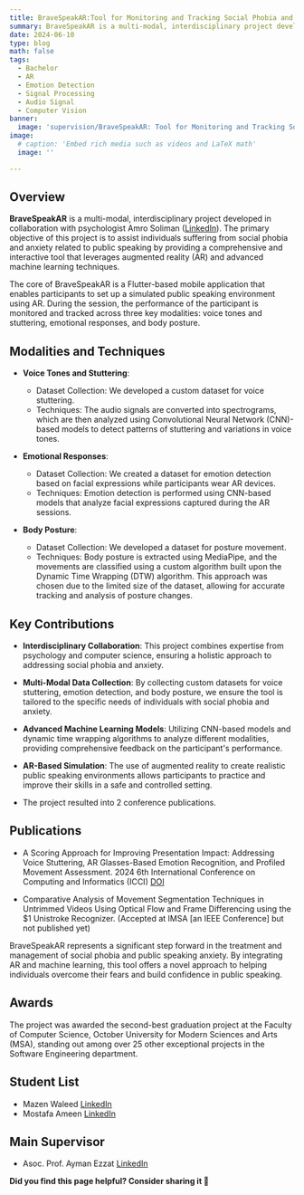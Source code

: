```yaml
---
title: BraveSpeakAR:Tool for Monitoring and Tracking Social Phobia and Anxiety Using Augmented Reality
summary: BraveSpeakAR is a multi-modal, interdisciplinary project developed in collaboration with psychologist Amro Soliman.
date: 2024-06-10
type: blog
math: false
tags:
  - Bachelor
  - AR
  - Emotion Detection
  - Signal Processing
  - Audio Signal
  - Computer Vision
banner:
  image: 'supervision/BraveSpeakAR: Tool for Monitoring and Tracking Social Phobia and Anxiety Using Augmented Reality/featured.jpg'
image:
  # caption: 'Embed rich media such as videos and LaTeX math'
  image: ''

---
```


<!-- Project Description -->

## Overview
**BraveSpeakAR** is a multi-modal, interdisciplinary project developed in collaboration with psychologist Amro Soliman ([LinkedIn](https://www.linkedin.com/in/amro-soliman-104274b5/?originalSubdomain=eg)). The primary objective of this project is to assist individuals suffering from social phobia and anxiety related to public speaking by providing a comprehensive and interactive tool that leverages augmented reality (AR) and advanced machine learning techniques.

The core of BraveSpeakAR is a Flutter-based mobile application that enables participants to set up a simulated public speaking environment using AR. During the session, the performance of the participant is monitored and tracked across three key modalities: voice tones and stuttering, emotional responses, and body posture.

## Modalities and Techniques
- **Voice Tones and Stuttering**:
  - Dataset Collection: We developed a custom dataset for voice stuttering.
  - Techniques: The audio signals are converted into spectrograms, which are then analyzed using Convolutional Neural Network (CNN)-based models to detect patterns of stuttering and variations in voice tones.
- **Emotional Responses**:
  - Dataset Collection: We created a dataset for emotion detection based on facial expressions while participants wear AR devices.
  - Techniques: Emotion detection is performed using CNN-based models that analyze facial expressions captured during the AR sessions.

- **Body Posture**:
  - Dataset Collection: We developed a dataset for posture movement.
  - Techniques: Body posture is extracted using MediaPipe, and the movements are classified using a custom algorithm built upon the Dynamic Time Wrapping (DTW) algorithm. This approach was chosen due to the limited size of the dataset, allowing for accurate tracking and analysis of posture changes.

## Key Contributions
- **Interdisciplinary Collaboration**: This project combines expertise from psychology and computer science, ensuring a holistic approach to addressing social phobia and anxiety.

- **Multi-Modal Data Collection**: By collecting custom datasets for voice stuttering, emotion detection, and body posture, we ensure the tool is tailored to the specific needs of individuals with social phobia and anxiety.

- **Advanced Machine Learning Models**: Utilizing CNN-based models and dynamic time wrapping algorithms to analyze different modalities, providing comprehensive feedback on the participant's performance.

- **AR-Based Simulation**: The use of augmented reality to create realistic public speaking environments allows participants to practice and improve their skills in a safe and controlled setting.

- The project resulted into 2 conference publications.


## Publications
- A Scoring Approach for Improving Presentation Impact: Addressing Voice Stuttering, AR Glasses-Based Emotion Recognition, and Profiled Movement Assessment. 2024 6th International Conference on Computing and Informatics (ICCI) [DOI](https://doi.org/10.1109/ICCI61671.2024.10485076)

- Comparative Analysis of Movement Segmentation Techniques in Untrimmed Videos Using Optical Flow and Frame Differencing using the $1 Unistroke Recognizer. (Accepted at IMSA [an IEEE Conference] but not published yet)

BraveSpeakAR represents a significant step forward in the treatment and management of social phobia and public speaking anxiety. By integrating AR and machine learning, this tool offers a novel approach to helping individuals overcome their fears and build confidence in public speaking.

## Awards
The project was awarded the  second-best graduation project at the Faculty of Computer Science, October University for Modern Sciences and Arts (MSA), standing out among over 25 other exceptional projects in the Software Engineering department.

## Student List
- Mazen Waleed [LinkedIn](https://www.linkedin.com/in/mazen-walid-225582208/)
- Mostafa Ameen [LinkedIn](https://www.linkedin.com/in/mostafa-ameen-72511a1bb/)

## Main Supervisor
- Asoc. Prof. Ayman Ezzat [LinkedIn](https://www.linkedin.com/in/ayman4/)
 
 **Did you find this page helpful? Consider sharing it 🙌**
